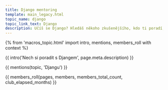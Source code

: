 ```yaml
---
title: Django mentoring
template: main_legacy.html
topic_name: django
topic_link_text: Django
description: Učíš se Django? Hledáš někoho zkušenějšího, kdo ti poradí, když se zasekneš? Kdo ti ukáže správné postupy a nasměruje tě na kvalitní návody nebo kurzy?
---
```

{% from 'macros_topic.html' import intro, mentions, members_roll with context %}

{{ intro('Nech si poradit s Djangem', page.meta.description) }}

{{ mentions(topic, 'Djangu') }}

{{ members_roll(pages, members, members_total_count, club_elapsed_months) }}
